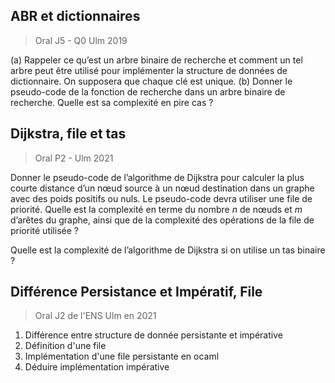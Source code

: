 ## ABR et dictionnaires
> Oral J5 - Q0 Ulm 2019

(a) Rappeler ce qu’est un arbre binaire de recherche et comment un tel arbre peut être utilisé pour implémenter la structure de données de dictionnaire. On supposera que chaque clé est unique.
(b) Donner le pseudo-code de la fonction de recherche dans un arbre binaire de recherche. Quelle est sa complexité en pire cas ?
## Dijkstra, file et tas
> Oral P2 - Ulm 2021

Donner le pseudo-code de l’algorithme de Dijkstra pour calculer la plus courte distance d’un nœud source à un nœud destination dans un graphe avec des poids positifs ou nuls.
Le pseudo-code devra utiliser une file de priorité.
Quelle est la complexité en terme du nombre $n$ de nœuds et $m$ d’arêtes du graphe, ainsi que de la complexité des opérations de la file de priorité utilisée ?

Quelle est la complexité de l’algorithme de Dijkstra si on utilise un tas binaire ?
## Différence Persistance et Impératif, File
> Oral J2 de l'ENS Ulm en 2021

1) Différence entre structure de donnée persistante et impérative
2) Définition d'une file
3) Implémentation d'une file persistante en ocaml 
4) Déduire implémentation impérative

<!--stackedit_data:
eyJoaXN0b3J5IjpbLTE3MTMxOTUxMTRdfQ==
-->